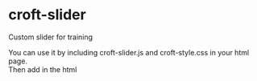 # croft-slider
Custom slider for training

You can use it by including croft-slider.js and croft-style.css in your html page.<br>
Then add in the html <script> tag:<br>
<pre>
<script>
  const croftSlider = new CroftSlider({
     slider: '.slider', // insert the slider class
     slide: '.slide',   // insert the slide class
     slidesToShow: 3    // count of slides on the page
  });
 </script>
 </pre>
